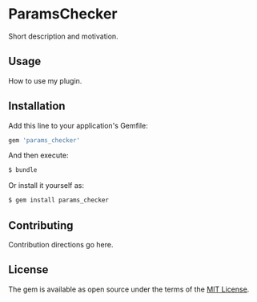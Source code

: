 # ParamsChecker
Short description and motivation.

## Usage
How to use my plugin.

## Installation
Add this line to your application's Gemfile:

```ruby
gem 'params_checker'
```

And then execute:
```bash
$ bundle
```

Or install it yourself as:
```bash
$ gem install params_checker
```

## Contributing
Contribution directions go here.

## License
The gem is available as open source under the terms of the [MIT License](https://opensource.org/licenses/MIT).
